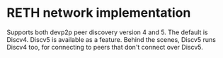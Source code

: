 # RETH network implementation

Supports both devp2p peer discovery version 4 and 5. The default is Discv4. Discv5 
is available as a feature. Behind the scenes, Discv5 runs Discv4 too, for 
connecting to peers that don't connect over Discv5.